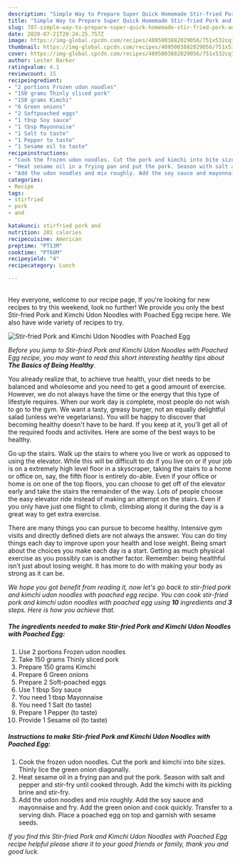 ```yaml
---
description: "Simple Way to Prepare Super Quick Homemade Stir-fried Pork and Kimchi Udon Noodles with Poached Egg"
title: "Simple Way to Prepare Super Quick Homemade Stir-fried Pork and Kimchi Udon Noodles with Poached Egg"
slug: 787-simple-way-to-prepare-super-quick-homemade-stir-fried-pork-and-kimchi-udon-noodles-with-poached-egg
date: 2020-07-21T20:24:25.757Z
image: https://img-global.cpcdn.com/recipes/4895003882029056/751x532cq70/stir-fried-pork-and-kimchi-udon-noodles-with-poached-egg-recipe-main-photo.jpg
thumbnail: https://img-global.cpcdn.com/recipes/4895003882029056/751x532cq70/stir-fried-pork-and-kimchi-udon-noodles-with-poached-egg-recipe-main-photo.jpg
cover: https://img-global.cpcdn.com/recipes/4895003882029056/751x532cq70/stir-fried-pork-and-kimchi-udon-noodles-with-poached-egg-recipe-main-photo.jpg
author: Lester Barker
ratingvalue: 4.1
reviewcount: 15
recipeingredient:
- "2 portions Frozen udon noodles"
- "150 grams Thinly sliced pork"
- "150 grams Kimchi"
- "6 Green onions"
- "2 Softpoached eggs"
- "1 tbsp Soy sauce"
- "1 tbsp Mayonnaise"
- "1 Salt to taste"
- "1 Pepper to taste"
- "1 Sesame oil to taste"
recipeinstructions:
- "Cook the frozen udon noodles. Cut the pork and kimchi into bite sizes. Thinly lice the green onion diagonally."
- "Heat sesame oil in a frying pan and put the pork. Season with salt and pepper and stir-fry until cooked through. Add the kimchi with its pickling brine and stir-fry."
- "Add the udon noodles and mix roughly. Add the soy sauce and mayonnaise and fry. Add the green onion and cook quickly. Transfer to a serving dish. Place a poached egg on top and garnish with sesame seeds."
categories:
- Recipe
tags:
- stirfried
- pork
- and

katakunci: stirfried pork and 
nutrition: 201 calories
recipecuisine: American
preptime: "PT13M"
cooktime: "PT60M"
recipeyield: "4"
recipecategory: Lunch

---
```

<br>
Hey everyone, welcome to our recipe page, If you're looking for new recipes to try this weekend, look no further! We provide you only the best Stir-fried Pork and Kimchi Udon Noodles with Poached Egg recipe here. We also have wide variety of recipes to try.
<br>


![Stir-fried Pork and Kimchi Udon Noodles with Poached Egg](https://img-global.cpcdn.com/recipes/4895003882029056/751x532cq70/stir-fried-pork-and-kimchi-udon-noodles-with-poached-egg-recipe-main-photo.jpg)

<i>Before you jump to Stir-fried Pork and Kimchi Udon Noodles with Poached Egg recipe, you may want to read this short interesting healthy tips about <strong>The Basics of Being Healthy</strong>.</i>

You already realize that, to achieve true health, your diet needs to be balanced and wholesome and you need to get a good amount of exercise. However, we do not always have the time or the energy that this type of lifestyle requires. When our work day is complete, most people do not wish to go to the gym. We want a tasty, greasy burger, not an equally delightful salad (unless we’re vegetarians). You will be happy to discover that becoming healthy doesn't have to be hard. If you keep at it, you'll get all of the required foods and activites. Here are some of the best ways to be healthy.

Go up the stairs. Walk up the stairs to where you live or work as opposed to using the elevator. While this will be difficult to do if you live on or if your job is on a extremely high level floor in a skyscraper, taking the stairs to a home or office on, say, the fifth floor is entirely do-able. Even if your office or home is on one of the top floors, you can choose to get off of the elevator early and take the stairs the remainder of the way. Lots of people choose the easy elevator ride instead of making an attempt on the stairs. Even if you only have just one flight to climb, climbing along it during the day is a great way to get extra exercise. 

There are many things you can pursue to become healthy. Intensive gym visits and directly defined diets are not always the answer. You can do tiny things each day to improve upon your health and lose weight. Being smart about the choices you make each day is a start. Getting as much physical exercise as you possibly can is another factor. Remember: being healthful isn’t just about losing weight. It has more to do with making your body as strong as it can be. 


<i>We hope you got benefit from reading it, now let's go back to stir-fried pork and kimchi udon noodles with poached egg recipe. You can cook stir-fried pork and kimchi udon noodles with poached egg using <strong>10</strong> ingredients and <strong>3</strong> steps. Here is how you achieve that.
</i>

##### The ingredients needed to make Stir-fried Pork and Kimchi Udon Noodles with Poached Egg:

1. Use 2 portions Frozen udon noodles
1. Take 150 grams Thinly sliced pork
1. Prepare 150 grams Kimchi
1. Prepare 6 Green onions
1. Prepare 2 Soft-poached eggs
1. Use 1 tbsp Soy sauce
1. You need 1 tbsp Mayonnaise
1. You need 1 Salt (to taste)
1. Prepare 1 Pepper (to taste)
1. Provide 1 Sesame oil (to taste)


##### Instructions to make Stir-fried Pork and Kimchi Udon Noodles with Poached Egg:

1. Cook the frozen udon noodles. Cut the pork and kimchi into bite sizes. Thinly lice the green onion diagonally.
1. Heat sesame oil in a frying pan and put the pork. Season with salt and pepper and stir-fry until cooked through. Add the kimchi with its pickling brine and stir-fry.
1. Add the udon noodles and mix roughly. Add the soy sauce and mayonnaise and fry. Add the green onion and cook quickly. Transfer to a serving dish. Place a poached egg on top and garnish with sesame seeds.


<i>If you find this Stir-fried Pork and Kimchi Udon Noodles with Poached Egg recipe helpful please share it to your good friends or family, thank you and good luck.</i>
